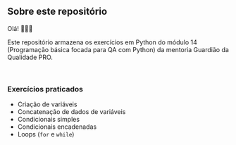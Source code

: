 ## Sobre este repositório

Olá! 👋🏼😀  

Este repositório armazena os exercícios em Python do módulo 14 (Programação básica focada para QA com Python) da mentoria Guardião da Qualidade PRO.

<br>

### Exercícios praticados

- Criação de variáveis
- Concatenação de dados de variáveis
- Condicionais simples
- Condicionais encadenadas
- Loops (``for`` e ``while``)